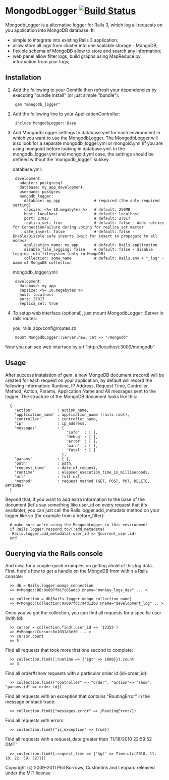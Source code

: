 # MongodbLogger [![Build Status](https://secure.travis-ci.org/le0pard/mongodb_logger.png)](http://travis-ci.org/le0pard/mongodb_logger)

MongodbLogger is a alternative logger for Rails 3, which log all requests on you application into MongoDB database. 
It:

* simple to integrate into existing Rails 3 application;
* allow store all logs from cluster into one scalable storage - MongoDB;
* flexible schema of MongoDB allow to store and search any information;
* web panel allow filter logs, build graphs using MapReduce by information from your logs;

## Installation

1. Add the following to your Gemfile then refresh your dependencies by executing "bundle install" (or just simple "bundle"):

        gem "mongodb_logger"

1. Add the following line to your ApplicationController:

        include MongodbLogger::Base

1. Add MongodbLogger settings to database.yml for each environment in which you want to use the MongodbLogger. The MongodbLogger will also
   look for a separate mongodb\_logger.yml or mongoid.yml (if you are using mongoid) before looking in database.yml.
   In the mongodb\_logger.yml and mongoid.yml case, the settings should be defined without the 'mongodb_logger' subkey.

   database.yml:

        development:
          adapter: postgresql
          database: my_app_development
          username: postgres
          mongodb_logger:
            database: my_app               # required (the only required setting)
            capsize: <%= 10.megabytes %>   # default: 250MB
            host: localhost                # default: localhost
            port: 27017                    # default: 27017
            replica_set: true              # default: false - Adds retries for ConnectionFailure during voting for replica set master
            safe_insert: false             # default: false - Enable/Disable safe inserts (wait for insert to propagate to all nodes)
            application_name: my_app       # default: Rails.application
            disable_file_logging: false    # default: false - disable logging into filesystem (only in MongoDB)
            collection: some_name          # default: Rails.env + "_log" - name of MongoDB collection

    mongodb_logger.yml:

        development:
          database: my_app
          capsize: <%= 10.megabytes %>
          host: localhost
          port: 27017
          replica_set: true

1. To setup web interface (optional), just mount MongodbLogger::Server in rails routes:
    
    you\_rails\_app/config/routes.rb
        
        mount MongodbLogger::Server.new, :at => "/mongodb"
        
  Now you can see web interface by url "http://localhost:3000/mongodb"
  
  
## Usage

  After success instalation of gem, a new MongoDB document (record) will be created for each request on your application,
  by default will record the following information: Runtime, IP Address, Request Time, Controller, Method, 
  Action, Params, Application Name and All messages sent to the logger. The structure of the MongoDB document looks like this:

      {
        'action'           : action_name,
        'application_name' : application_name (rails root),
        'controller'       : controller_name,
        'ip'               : ip_address,
        'messages'         : {
                               'info'  : [ ],
                               'debug' : [ ],
                               'error' : [ ],
                               'warn'  : [ ],
                               'fatal' : [ ]
                             },
        'params'           : { },
        'path'             : path,
        'request_time'     : date_of_request,
        'runtime'          : elapsed_execution_time_in_milliseconds,
        'url'              : full_url,
        'method'           : request method (GET, POST, PUT, DELETE, OPTIONS)
      }

  Beyond that, if you want to add extra information to the base of the document (let's say something like user_id on every request that it's available),
  you can just call the Rails.logger.add_metadata method on your logger like so (for example from a before_filter):

      # make sure we're using the MongodbLogger in this environment
      if Rails.logger.respond_to?(:add_metadata)
       Rails.logger.add_metadata(:user_id => @current_user.id)
      end


## Querying via the Rails console

  And now, for a couple quick examples on getting ahold of this log data...
  First, here's how to get a handle on the MongoDB from within a Rails console:

      >> db = Rails.logger.mongo_connection
      => #<Mongo::DB:0x007fdc7c65adc8 @name="monkey_logs_dev" ... >

      >> collection = db[Rails.logger.mongo_collection_name]
      => #<Mongo::Collection:0x007fdc7a4d12b0 @name="development_log" .. >

  Once you've got the collection, you can find all requests for a specific user (with id):

      >> cursor = collection.find(:user_id => '12355')
      => #<Mongo::Cursor:0x1031a3e30 ... >
      >> cursor.count
      => 5

  Find all requests that took more that one second to complete:

      >> collection.find({:runtime => {'$gt' => 1000}}).count
      => 3

  Find all order#show requests with a particular order id (id=order_id):

      >> collection.find({"controller" => "order", "action"=> "show", "params.id" => order_id})

  Find all requests with an exception that contains "RoutingError" in the message or stack trace:

      >> collection.find({"messages.error" => /RoutingError/})
      
  Find all requests with errors:

      >> collection.find({"is_exception" => true})

  Find all requests with a request_date greater than '11/18/2010 22:59:52 GMT'

      >> collection.find({:request_time => {'$gt' => Time.utc(2010, 11, 18, 22, 59, 52)}})

      
      
Copyright (c) 2009-2011 Phil Burrows, CustomInk and Leopard released under the MIT license